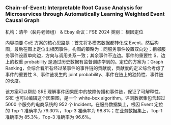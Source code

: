### Chain-of-Event: Interpretable Root Cause Analysis for Microservices through Automatically Learning Weighted Event Causal Graph

机构：清华（裴丹老师组） & Ebay
会议：FSE 2024
类别： 根因定位

内容摘要
CoE 方案的核心思路是：首先将多模态数据都转化成 Event，然后构图，最后在图上定位出根因事件。构图的策略为：同服务事件设置双向边；相邻服务事件设置单向边，方向与调用关系一致；其余事件不连边。事件的重要性 S、边上的权重 probability 是通过历史数据有监督训练学到的。定位的方案为：Graph Ranking，会综合看所有经过某事件的事件链的贡献度，贡献度的定义综合考虑了事件的重要性 S、事件链发生的 joint probability、事件在链上的独特性、事件链的长度。

该方案可以帮助 SRE 理解事件因果图中的故障传播和事件链，保证了可解释性，SRE 也可以编辑这个因果图，是一个 white-box algorithm。评测数据集包含超过 5000 个服务的电商系统的 952 个 Incident。在服务数据集上，根因 Event 定位的 Top-1 准确率为 79.30%，Top-3 准确率为 98.8%；在业务数据集上，Top-1 准确率为 85.3%，Top-3 准确率为 96.6%。